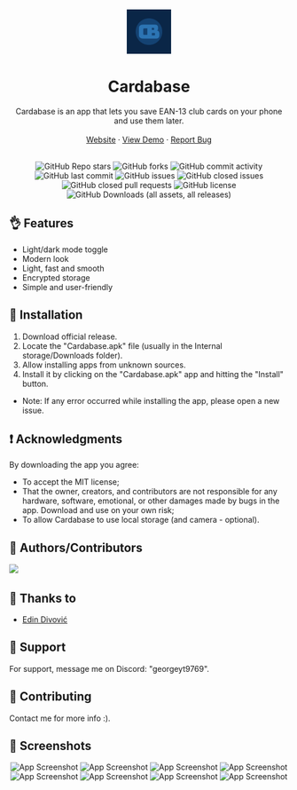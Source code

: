 <a name="readme-top"></a>

<br />
<div align="center">
  <a href="https://github.com/github_username/repo_name">
    <img src="CB.png" alt="Logo" width="80" height="80">
  </a>

<h1 align="center">Cardabase</h1>

  <p align="center">
    Cardabase is an app that lets you save EAN-13 club cards on your phone and use them later.
    <br />
    <!-- <a href="https://github.com/github_username/repo_name"><strong>Explore the docs »</strong></a>
    <br /> -->
    <br />
    <a href="https://georgeyt9769.github.io/cardabase/">Website</a>
    ·
    <a href="https://georgeyt9769.github.io/cardabase/webapp/index.html">View Demo</a>
    ·
    <a href="https://github.com/GeorgeYT9769/cardabase-app/issues/new">Report Bug</a>
  </p>
</div>

<br />


<div align="center">
  <img alt="GitHub Repo stars" src="https://img.shields.io/github/stars/GeorgeYT9769/cardabase-app?style=for-the-badge&label=Stars">
  <img alt="GitHub forks" src="https://img.shields.io/github/forks/GeorgeYT9769/cardabase-app?style=for-the-badge&label=Forks">
  <img alt="GitHub commit activity" src="https://img.shields.io/github/commit-activity/y/GeorgeYT9769/cardabase-app?style=for-the-badge&label=Commit Activity">
  <img alt="GitHub last commit" src="https://img.shields.io/github/last-commit/GeorgeYT9769/cardabase-app?style=for-the-badge&label=Last Commit">
  <img alt="GitHub issues" src="https://img.shields.io/github/issues/GeorgeYT9769/cardabase-app?style=for-the-badge&label=Issues Opened">
  <img alt="GitHub closed issues" src="https://img.shields.io/github/issues-closed/GeorgeYT9769/cardabase-app?style=for-the-badge&label=Issues Closed">
  <img alt="GitHub closed pull requests" src="https://img.shields.io/github/issues-pr-closed/GeorgeYT9769/cardabase-app?style=for-the-badge&label=Pull Requests">
  <img alt="GitHub license" src="https://img.shields.io/github/license/GeorgeYT9769/cardabase-app?style=for-the-badge&label=License">
  <img alt="GitHub Downloads (all assets, all releases)" src="https://img.shields.io/github/downloads/GeorgeYT9769/cardabase-app/total?style=for-the-badge&label=Downloads">
</div>



## 👌 Features

- Light/dark mode toggle
- Modern look
- Light, fast and smooth
- Encrypted storage
- Simple and user-friendly

## 📲 Installation

1. Download official release.
2. Locate the "Cardabase.apk" file (usually in the Internal storage/Downloads folder).
3. Allow installing apps from unknown sources.
4. Install it by clicking on the "Cardabase.apk" app and hitting the "Install" button.
- Note: If any error occurred while installing the app, please open a new issue.

## ❗ Acknowledgments

By downloading the app you agree:

- To accept the MIT license;
- That the owner, creators, and contributors are not responsible for any hardware, software, emotional, or other damages made by bugs in the app. Download and use on your own risk;
- To allow Cardabase to use local storage (and camera - optional).

## 👨 Authors/Contributors

<a href="https://github.com/GeorgeYT9769/">
  <img src="https://contrib.rocks/image?repo=GeorgeYT9769/cardabase-app" />
</a>

## 🤝 Thanks to

- [Edin Divović](https://www.youtube.com/@NotEdin_)

## 🙌 Support

For support, message me on Discord: "georgeyt9769".

## 🤝 Contributing
Contact me for more info :).

## 📸 Screenshots

<div align="center">

![App Screenshot](https://github.com/GeorgeYT9769/cardabase-app/blob/main/fastlane/metadata/android/en-US/images/phoneScreenshots/1.png?raw=true)
![App Screenshot](https://github.com/GeorgeYT9769/cardabase-app/blob/main/fastlane/metadata/android/en-US/images/phoneScreenshots/2.png?raw=true)
![App Screenshot](https://github.com/GeorgeYT9769/cardabase-app/blob/main/fastlane/metadata/android/en-US/images/phoneScreenshots/3.png?raw=true)
![App Screenshot](https://github.com/GeorgeYT9769/cardabase-app/blob/main/fastlane/metadata/android/en-US/images/phoneScreenshots/4.png?raw=true)
![App Screenshot](https://github.com/GeorgeYT9769/cardabase-app/blob/main/fastlane/metadata/android/en-US/images/phoneScreenshots/5.png?raw=true)
![App Screenshot](https://github.com/GeorgeYT9769/cardabase-app/blob/main/fastlane/metadata/android/en-US/images/phoneScreenshots/6.png?raw=true)
![App Screenshot](https://github.com/GeorgeYT9769/cardabase-app/blob/main/fastlane/metadata/android/en-US/images/phoneScreenshots/7.png?raw=true)
![App Screenshot](https://github.com/GeorgeYT9769/cardabase-app/blob/main/fastlane/metadata/android/en-US/images/phoneScreenshots/8.png?raw=true)

</div>